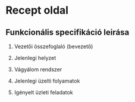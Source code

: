 # Recept oldal

Funkcionális specifikáció leirása
---
1. Vezetői összefoglaló (bevezető)
	
2. Jelenlegi helyzet

3. Vágyálom rendszer

4. Jelenlegi üzelti folyamatok
	
5. Igényelt üzleti feladatok 
	
